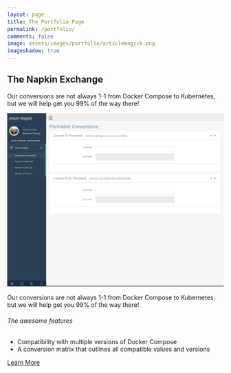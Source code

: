 ```yaml
---
layout: page
title: The Portfolio Page
permalink: /portfolio/
comments: false
image: assets/images/portfolio/articlemagick.png
imageshadow: true
---
```


## The Napkin Exchange

Our conversions are not always 1-1 from Docker Compose to Kubernetes, but we will help get you 99% of the way there!

![Software Shinobi](assets/images/portfolio/articlemagick.png)

Our conversions are not always 1-1 from Docker Compose to Kubernetes, but we will help get you 99% of the way there!

###### The awesome features

* Compatibility with multiple versions of Docker Compose
* A conversion matrix that outlines all compatible values and versions

<a class="btn btn-primary" href="/freelance/get-project-on-track">Learn More</a>
